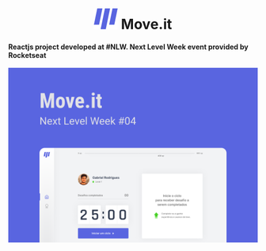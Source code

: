 <h1 style="text-align: center">
  <img alt="Move.it Logo" title="#MoveitLogo" src="./images/Logo.png" />
  Move.it
</h1>
 
<h4>
  Reactjs project developed at #NLW. Next Level Week event provided by Rocketseat
  <br>
  <br>
  <img alt="Move.it Cover" title="#MoveitCover" src="./images/Capa.png" />
</h4>


